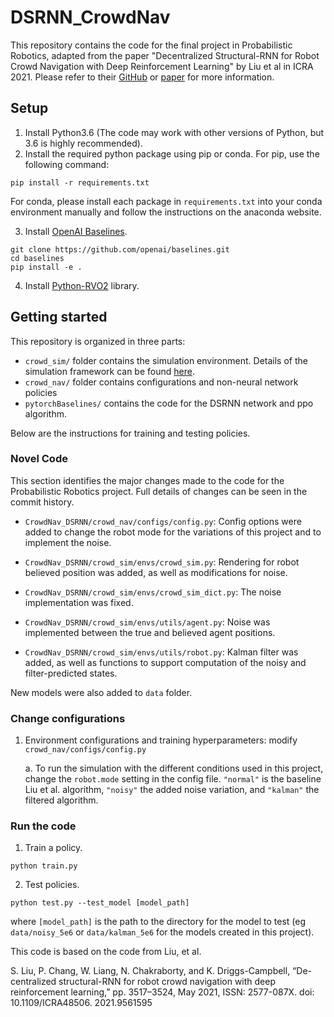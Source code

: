 # DSRNN_CrowdNav
This repository contains the code for the final project in Probabilistic Robotics, adapted from the paper "Decentralized Structural-RNN for Robot Crowd Navigation with Deep Reinforcement Learning" by Liu et al in ICRA 2021. Please refer to their [GitHub](https://github.com/Shuijing725/CrowdNav_DSRNN/) or [paper](https://arxiv.org/abs/2011.04820) for more information.

## Setup
1. Install Python3.6 (The code may work with other versions of Python, but 3.6 is highly recommended).
2. Install the required python package using pip or conda. For pip, use the following command:  
```
pip install -r requirements.txt
```
For conda, please install each package in `requirements.txt` into your conda environment manually and 
follow the instructions on the anaconda website.  

3. Install [OpenAI Baselines](https://github.com/openai/baselines#installation).   
```
git clone https://github.com/openai/baselines.git
cd baselines
pip install -e .
```

4. Install [Python-RVO2](https://github.com/sybrenstuvel/Python-RVO2) library.  


## Getting started
This repository is organized in three parts: 
- `crowd_sim/` folder contains the simulation environment. Details of the simulation framework can be found
[here](crowd_sim/README.md).
- `crowd_nav/` folder contains configurations and non-neural network policies
- `pytorchBaselines/` contains the code for the DSRNN network and ppo algorithm.  
 
Below are the instructions for training and testing policies.

### Novel Code
This section identifies the major changes made to the code for the Probabilistic Robotics project. Full details of changes can be seen in the commit history.

- `CrowdNav_DSRNN/crowd_nav/configs/config.py`: Config options were added to change the robot mode for the variations of this project and to implement the noise.

- `CrowdNav_DSRNN/crowd_sim/envs/crowd_sim.py`: Rendering for robot believed position was added, as well as modifications for noise.

- `CrowdNav_DSRNN/crowd_sim/envs/crowd_sim_dict.py`: The noise implementation was fixed.

- `CrowdNav_DSRNN/crowd_sim/envs/utils/agent.py`: Noise was implemented between the true and believed agent positions. 

- `CrowdNav_DSRNN/crowd_sim/envs/utils/robot.py`: Kalman filter was added, as well as functions to support computation of the noisy and filter-predicted states.

New models were also added to `data` folder.

### Change configurations
1. Environment configurations and training hyperparameters: modify `crowd_nav/configs/config.py`

    a. To run the simulation with the different conditions used in this project, change the `robot.mode` setting in the config file. 
       `"normal"` is the baseline Liu et al. algorithm,  `"noisy"` the added noise variation, and  `"kalman"` the filtered algorithm.

### Run the code
1. Train a policy. 
```
python train.py 
```

2. Test policies.   
```
python test.py --test_model [model_path]
```
where `[model_path]` is the path to the directory for the model to test (eg `data/noisy_5e6` or `data/kalman_5e6` for the models created in this project).  


This code is based on the code from Liu, et al.

S. Liu, P. Chang, W. Liang, N. Chakraborty, and K. Driggs-Campbell, “De-
centralized structural-RNN for robot crowd navigation with deep reinforcement
learning,” pp. 3517–3524, May 2021, ISSN: 2577-087X. doi: 10.1109/ICRA48506.
2021.9561595
